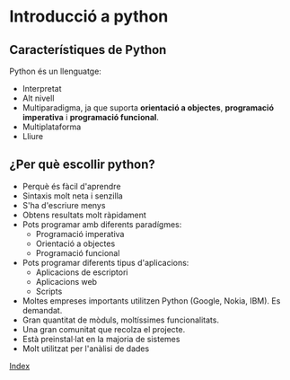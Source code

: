 # Introducció a python

## Característiques de Python 

Python és un llenguatge:

* Interpretat
* Alt nivell
* Multiparadigma, ja que suporta **orientació a objectes**, **programació imperativa**  i **programació funcional**.
* Multiplataforma
* Lliure

## ¿Per què escollir python?

* Perquè és fàcil d'aprendre
* Sintaxis molt neta i senzilla
* S'ha d'escriure menys
* Obtens resultats molt ràpidament
* Pots programar amb diferents paradígmes:
	* Programació imperativa
	* Orientació a objectes
	* Programació funcional
* Pots programar diferents tipus d'aplicacions:
	* Aplicacions de escriptori
	* Aplicacions web
	* Scripts
* Moltes empreses importants utilitzen Python (Google, Nokia, IBM). Es demandat.
* Gran quantitat de mòduls, moltíssimes funcionalitats.
* Una gran comunitat que recolza el projecte.
* Està preinstal·lat en la majoria de sistemes
* Molt utilitzat per l'anàlisi de dades


[Index](../../README.md)
